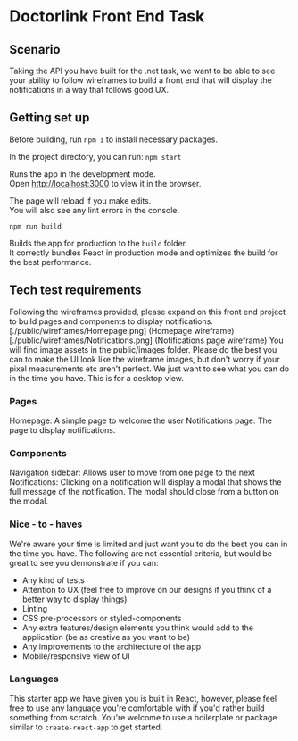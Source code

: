 # Doctorlink Front End Task

## Scenario

Taking the API you have built for the .net task, we want to be able to see your ability to follow wireframes to build a front end that will display the notifications in a way that follows good UX.

## Getting set up

Before building, run `npm i` to install necessary packages.

In the project directory, you can run:
`npm start`

Runs the app in the development mode.<br>
Open [http://localhost:3000](http://localhost:3000) to view it in the browser.

The page will reload if you make edits.<br>
You will also see any lint errors in the console.

`npm run build`

Builds the app for production to the `build` folder.<br>
It correctly bundles React in production mode and optimizes the build for the best performance.

## Tech test requirements

Following the wireframes provided, please expand on this front end project to build pages and components to display notifications.
[./public/wireframes/Homepage.png] (Homepage wireframe)
[./public/wireframes/Notifications.png] (Notifications page wireframe)
You will find image assets in the public/images folder.
Please do the best you can to make the UI look like the wireframe images, but don't worry if your pixel measurements etc aren't perfect. We just want to see what you can do in the time you have.
This is for a desktop view.

### Pages

Homepage: A simple page to welcome the user
Notifications page: The page to display notifications.

### Components

Navigation sidebar: Allows user to move from one page to the next
Notifications: Clicking on a notification will display a modal that shows the full message of the notification. The modal should close from a button on the modal.

### Nice - to - haves

We're aware your time is limited and just want you to do the best you can in the time you have.
The following are not essential criteria, but would be great to see you demonstrate if you can:

- Any kind of tests
- Attention to UX (feel free to improve on our designs if you think of a better way to display things)
- Linting
- CSS pre-processors or styled-components
- Any extra features/design elements you think would add to the application (be as creative as you want to be)
- Any improvements to the architecture of the app
- Mobile/responsive view of UI

### Languages

This starter app we have given you is built in React, however, please feel free to use any language you're comfortable with if you'd rather build something from scratch. You're welcome to use a boilerplate or package similar to `create-react-app` to get started.
